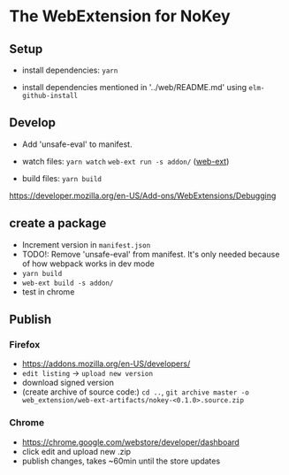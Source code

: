 # The WebExtension for NoKey

## Setup

 * install dependencies:
    `yarn`

 * install dependencies mentioned in '../web/README.md' using `elm-github-install`


## Develop

* Add 'unsafe-eval' to manifest.

* watch files:
    `yarn watch`
    `web-ext run -s addon/` ([web-ext](https://developer.mozilla.org/en-US/Add-ons/WebExtensions/Getting_started_with_web-ext))

* build files:
    `yarn build`

https://developer.mozilla.org/en-US/Add-ons/WebExtensions/Debugging


## create a package

 * Increment version in `manifest.json`
 * TODO!: Remove 'unsafe-eval' from manifest. It's only needed because of how webpack works in dev mode
 * `yarn build`
 * `web-ext build -s addon/`
 * test in chrome

## Publish
### Firefox
 * https://addons.mozilla.org/en-US/developers/
 * `edit listing` -> `upload new version`
 * download signed version
 * (create archive of source code:)
    `cd ..`, `git archive master -o web_extension/web-ext-artifacts/nokey-<0.1.0>.source.zip`


### Chrome
 * https://chrome.google.com/webstore/developer/dashboard
 * click edit and upload new .zip
 * publish changes, takes ~60min until the store updates




